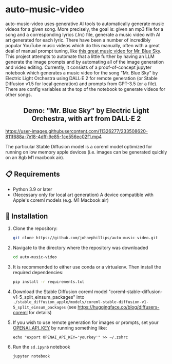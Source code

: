 # auto-music-video

auto-music-video uses generative AI tools to automatically generate music videos for a given song. More precisely, the goal is: given an mp3 file for a song and a corresponding lyrics (.lrc) file, generate a music video with AI art generated for each lyric. There have been a number of incredibly popular YouTube music videos which do this manually, often with a great deal of manual prompt tuning, like [this great music video for Mr. Blue Sky](https://www.youtube.com/watch?v=nyD6g47DHQk). This project attempts to automate that a little further by having an LLM generate the image prompts and by automating all of the image generation and video editing. Currently, it consists of a proof-of-concept jupyter notebook which generates a music video for the song "Mr. Blue Sky" by Electric Light Orchestra using DALL·E 2 for remote generation (or Stable Diffusion v1.5 for local generation) and prompts from GPT-3.5 (or a file). There are config variables at the top of the notebook to generate videos for other songs.

<h2 align="center"> Demo: "Mr. Blue Sky" by Electric Light Orchestra, with art from DALL·E 2 </h2>

https://user-images.githubusercontent.com/11326277/233508620-811f688a-7e18-4dff-9e85-1ce556ec02f1.mp4

The particular Stable Diffusion model is a coreml model optimized for running on low memory apple devices
(i.e. images can be generated quickly on an 8gb M1 macbook air).

## 📋 Requirements
- Python 3.9 or later
- (Necessary only for local art generation) A device compatible with Apple's coreml models (e.g. M1 Macbook air)

## 💾 Installation
1. Clone the repository:

    ```bash
    git clone https://github.com/johnephillips/auto-music-video.git
    ```

2. Navigate to the directory where the repository was downloaded

    ```bash
    cd auto-music-video
    ```

3. It is recommended to either use conda or a virtualenv. Then install the required dependencies:

    ```bash
    pip install -r requirements.txt
    ```

4. Download the Stable Diffusion coreml model "coreml-stable-diffusion-v1-5_split_einsum_packages" into
`./stable_diffusion_apple/models/coreml-stable-diffusion-v1-5_split_einsum_packages` (see https://huggingface.co/blog/diffusers-coreml for details)

5. If you wish to use remote generation for images or prompts, set your [OPENAI_API_KEY](https://help.openai.com/en/articles/5112595-best-practices-for-api-key-safety) by running something like:
    ```
    echo "export OPENAI_API_KEY='yourkey'" >> ~/.zshrc
    ```

5. Run the `sd.ipynb` notebook
    ```bash
    jupyter notebook
    ```
